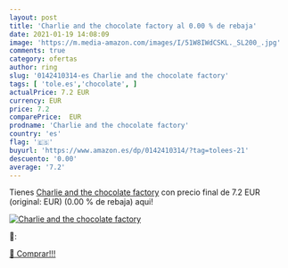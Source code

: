 ```yaml
---
layout: post
title: 'Charlie and the chocolate factory al 0.00 % de rebaja'
date: 2021-01-19 14:08:09
image: 'https://m.media-amazon.com/images/I/51W8IWdCSKL._SL200_.jpg'
comments: true
category: ofertas
author: ring
slug: '0142410314-es Charlie and the chocolate factory'
tags: [ 'tole.es','chocolate', ]
actualPrice: 7.2 EUR
currency: EUR
price: 7.2
comparePrice:  EUR
prodname: 'Charlie and the chocolate factory'
country: 'es'
flag: '🇪🇸'
buyurl: 'https://www.amazon.es/dp/0142410314/?tag=tolees-21'
descuento: '0.00'
average: '7.2'
---
```


Tienes [Charlie and the chocolate factory](https://www.amazon.es/dp/0142410314/?tag=tolees-21) con precio final de  7.2 EUR (original:  EUR) (0.00 %  de rebaja) aqui!

[![Charlie and the chocolate factory](https://m.media-amazon.com/images/I/51W8IWdCSKL._SL200_.jpg)](https://www.amazon.es/dp/0142410314/?tag=tolees-21)

🔎:


[🛒 Comprar!!!](https://www.amazon.es/dp/0142410314/?tag=tolees-21)

